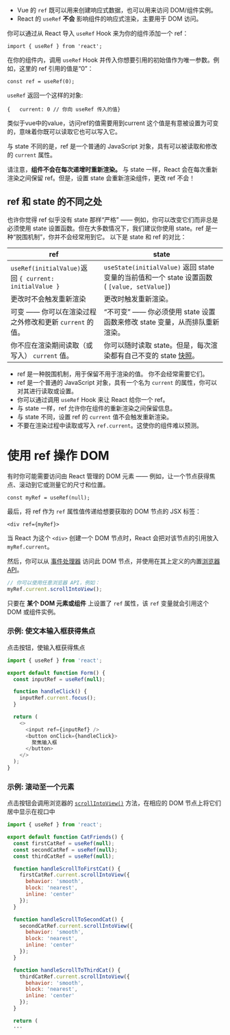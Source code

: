 
- Vue 的 `ref` 既可以用来创建响应式数据，也可以用来访问 DOM/组件实例。
- React 的 `useRef` **不会** 影响组件的响应式渲染，主要用于 DOM 访问。


你可以通过从 React 导入 `useRef` Hook 来为你的组件添加一个 ref：

```
import { useRef } from 'react';
```

在你的组件内，调用 `useRef` Hook 并传入你想要引用的初始值作为唯一参数。例如，这里的 ref 引用的值是“0”：

```
const ref = useRef(0);
```

`useRef` 返回一个这样的对象:

```
{   current: 0 // 你向 useRef 传入的值}
```

类似于vue中的value，访问ref的值需要用到current
这个值是有意被设置为可变的，意味着你既可以读取它也可以写入它。

与 state 不同的是，ref 是一个普通的 JavaScript 对象，具有可以被读取和修改的 `current` 属性。

请注意，**组件不会在每次递增时重新渲染。** 与 state 一样，React 会在每次重新渲染之间保留 ref。但是，设置 state 会重新渲染组件，更改 ref 不会！

## ref 和 state 的不同之处 

也许你觉得 ref 似乎没有 state 那样“严格” —— 例如，你可以改变它们而非总是必须使用 state 设置函数。但在大多数情况下，我们建议你使用 state。ref 是一种“脱围机制”，你并不会经常用到它。 以下是 state 和 ref 的对比：

| ref                                                  | state                                                                                         |
| ---------------------------------------------------- | --------------------------------------------------------------------------------------------- |
| `useRef(initialValue)`返回 `{ current: initialValue }` | `useState(initialValue)` 返回 state 变量的当前值和一个 state 设置函数 ( `[value, setValue]`)                 |
| 更改时不会触发重新渲染                                          | 更改时触发重新渲染。                                                                                    |
| 可变 —— 你可以在渲染过程之外修改和更新 `current` 的值。                  | “不可变” —— 你必须使用 state 设置函数来修改 state 变量，从而排队重新渲染。                                               |
| 你不应在渲染期间读取（或写入） `current` 值。                         | 你可以随时读取 state。但是，每次渲染都有自己不变的 state [快照](https://zh-hans.react.dev/learn/state-as-a-snapshot)。 |

- ref 是一种脱围机制，用于保留不用于渲染的值。 你不会经常需要它们。
- ref 是一个普通的 JavaScript 对象，具有一个名为 `current` 的属性，你可以对其进行读取或设置。
- 你可以通过调用 `useRef` Hook 来让 React 给你一个 ref。
- 与 state 一样，ref 允许你在组件的重新渲染之间保留信息。
- 与 state 不同，设置 ref 的 `current` 值不会触发重新渲染。
- 不要在渲染过程中读取或写入 `ref.current`。这使你的组件难以预测。

# 使用 ref 操作 DOM

有时你可能需要访问由 React 管理的 DOM 元素 —— 例如，让一个节点获得焦点、滚动到它或测量它的尺寸和位置。

```
const myRef = useRef(null);
```

最后，将 ref 作为 `ref` 属性值传递给想要获取的 DOM 节点的 JSX 标签：

```
<div ref={myRef}>
```

当 React 为这个 `<div>` 创建一个 DOM 节点时，React 会把对该节点的引用放入 `myRef.current`。

然后，你可以从 [事件处理器](https://zh-hans.react.dev/learn/responding-to-events) 访问此 DOM 节点，并使用在其上定义的内置[浏览器 API](https://developer.mozilla.org/docs/Web/API/Element)。

```js
// 你可以使用任意浏览器 API，例如：
myRef.current.scrollIntoView();
```

只要在 **某个 DOM 元素或组件** 上设置了 `ref` 属性，该 `ref` 变量就会引用这个 DOM 或组件实例。

### 示例: 使文本输入框获得焦点

点击按钮，使输入框获得焦点

```js
import { useRef } from 'react';

export default function Form() {
  const inputRef = useRef(null);

  function handleClick() {
    inputRef.current.focus();
  }

  return (
    <>
      <input ref={inputRef} />
      <button onClick={handleClick}>
        聚焦输入框
      </button>
    </>
  );
}
```

### 示例: 滚动至一个元素

点击按钮会调用浏览器的 [`scrollIntoView()`](https://developer.mozilla.org/zh-CN/docs/Web/API/Element/scrollIntoView) 方法，在相应的 DOM 节点上将它们居中显示在视口中
```js
import { useRef } from 'react';

export default function CatFriends() {
  const firstCatRef = useRef(null);
  const secondCatRef = useRef(null);
  const thirdCatRef = useRef(null);

  function handleScrollToFirstCat() {
    firstCatRef.current.scrollIntoView({
      behavior: 'smooth',
      block: 'nearest',
      inline: 'center'
    });
  }

  function handleScrollToSecondCat() {
    secondCatRef.current.scrollIntoView({
      behavior: 'smooth',
      block: 'nearest',
      inline: 'center'
    });
  }

  function handleScrollToThirdCat() {
    thirdCatRef.current.scrollIntoView({
      behavior: 'smooth',
      block: 'nearest',
      inline: 'center'
    });
  }

  return (
  ···
```